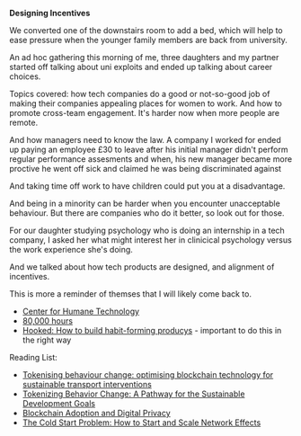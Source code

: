 **Designing Incentives**

We converted one of the downstairs room to add a bed, which will help to ease pressure when the younger family members are back from university.

An ad hoc gathering this morning of me, three daughters and my partner started off talking about uni exploits and ended up talking about career choices.

Topics covered: how tech companies do a good or not-so-good job of making their companies appealing places for women to work. And how to promote cross-team engagement. It's harder now when more people are remote.

And how managers need to know the law. A company I worked for ended up paying an employee £30 to leave after his initial manager didn't perform regular performance assesments and when, his new manager became more proctive he went off sick and claimed he was being discriminated against

And taking time off work to have children could put you at a disadvantage. 

And being in a minority can be harder when you encounter unacceptable behaviour. But there are companies who do it better, so look out for those.

For our daughter studying psychology who is doing an internship in a tech company, I asked her what might interest her in clinicical psychology versus the work experience she's doing.

And we talked about how tech products are designed, and alignment of incentives.

This is more a reminder of themses that I will likely come back to.

* [Center for Humane Technology](https://www.humanetech.com/course)
* [80,000 hours](https://80000hours.org/)
* [Hooked: How to build habit-forming producys](https://www.nirandfar.com/hooked/) - important to do this in the right way

Reading List:

* [Tokenising behaviour change: optimising blockchain
technology for sustainable transport interventions](https://arxiv.org/pdf/2104.01852.pdf)
* [Tokenizing Behavior Change: A Pathway for the Sustainable Development Goals](https://www.frontiersin.org/articles/10.3389/fbloc.2021.730101/full)
* [Blockchain Adoption and Digital Privacy](https://medium.com/mit-cryptoeconomics-lab/blockchain-adoption-and-digital-privacy-b94210122021)
* [The Cold Start Problem: How to Start and Scale Network Effects
](https://a16z.com/book/the-cold-start-problem/)

